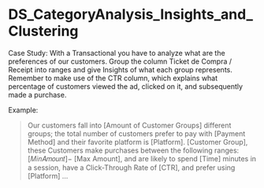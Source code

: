 # DS_CategoryAnalysis_Insights_and_Clustering
Case Study:
With a Transactional you have to analyze what are the preferences of our customers.
Group the column Ticket de Compra / Receipt into ranges and give Insights of what each group represents.
Remember to make use of the CTR column, which explains what percentage of customers viewed the ad, clicked on it, and subsequently made a purchase.

Example:
> Our customers fall into [Amount of Customer Groups] different groups; the total number of customers prefer to pay with [Payment Method] and their favorite platform is [Platform].
> [Customer Group], these Customers make purchases between the following ranges:  [𝑀𝑖𝑛𝐴𝑚𝑜𝑢𝑛𝑡]−
 [Max Amount], and are likely to spend [Time] minutes in a session, have a Click-Through Rate of [CTR], and prefer using [Platform] ...
